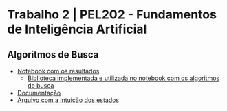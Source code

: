 # Trabalho 2 | PEL202 - Fundamentos de Inteligência Artificial
## Algoritmos de Busca


- [Notebook com os resultados](https://github.com/dsantiago/IA_Trab02/blob/main/Trab02.ipynb)
  - [Biblioteca implementada e utilizada no notebook com os algoritmos de busca](https://github.com/dsantiago/IA_Trab02/blob/main/searchtree.py)
- [Documentação](https://github.com/dsantiago/IA_Trab02/blob/main/Trab02-Documentacao.pdf)
- [Arquivo com a intuição dos estados](https://github.com/dsantiago/IA_Trab02/blob/main/AI%20Assignment%20II.pdf)
